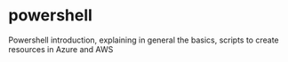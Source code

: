 # powershell
Powershell introduction, explaining in general the basics, scripts to create resources in Azure and AWS

